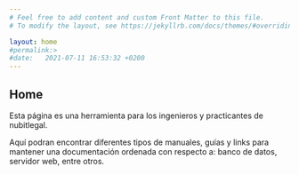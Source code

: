 ```yaml
---
# Feel free to add content and custom Front Matter to this file.
# To modify the layout, see https://jekyllrb.com/docs/themes/#overriding-theme-defaults

layout: home
#permalink:>
#date:   2021-07-11 16:53:32 +0200
---
```

Home
---
Esta página es una herramienta para los ingenieros y practicantes de nubitlegal. <br />

Aquí podran encontrar diferentes tipos de manuales, guías y links para mantener
una documentación ordenada con respecto a: banco de datos, servidor web, entre otros.
